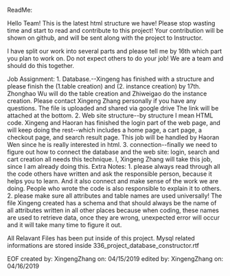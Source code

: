 ReadMe:

Hello Team! This is the latest html structure we have!
Please stop wasting time and start to read and contribute to this project!
Your contribution will be shown on github, and will be sent along with the project to Instructor.

I have split our work into several parts and please tell me by 16th which part you plan to work on.
Do not expect others to do your job! We are a team and should do this together.

Job Assignment:
	1. Database.--Xingeng has finished with a structure and please finish the (1.table creation) and (2. instance creation)
		by 17th. Zhonghao Wu will do the table creation and Zhiweigao do the instance creation. Please contact Xingeng 
		Zhang personally if you have any questions. The file is uploaded and shared via google drive The link will be attached 
		at the bottom.
	2. Web site structure--by structure I mean HTML code. Xingeng and Haoran has finished the login part of the web page, and will
		keep doing the rest--which includes a home page, a cart page, a checkout page, and search result page. This job will be 
		handled by Haoran Wen since he is really interested in html.
	3. connection--finally we need to figure out how to connect the database and the web site: login, search and cart creation all 
		needs this technique. I, Xingeng Zhang will take this job, since I am already doing this.
Extra Notes:
	1. please always read through all the code others have written and ask the responsible person, because it helps you to learn. And 
		it also connect and make sense of the work we are doing. People who wrote the code is also responsible to explain it to others. 
	2. please make sure all attributes and table names are used universally! The file Xingeng created has a schema and that should 
		always be the name of all attributes written in all other places because when coding, these names are used to retrieve data, 
		once they are wrong, unexpected error will occur and it will take many time to figure it out.


All Relavant Files has been put inside of this project. Mysql related informations are stored inside 336_project_database_constructor.rtf

		
EOF
created by: XingengZhang on: 04/15/2019
edited by: XingengZhang on: 04/16/2019

